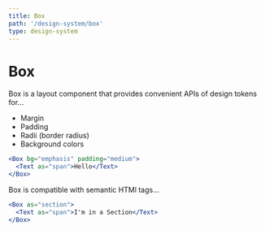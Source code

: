 ```yaml
---
title: Box
path: '/design-system/box'
type: design-system
---
```


# Box

Box is a layout component that provides convenient APIs of design tokens for...

- Margin
- Padding
- Radii (border radius)
- Background colors

```jsx
<Box bg="emphasis" padding="medium">
  <Text as="span">Hello</Text>
</Box>
```

Box is compatible with semantic HTMl tags...

```jsx
<Box as="section">
  <Text as="span">I'm in a Section</Text>
</Box>
```

